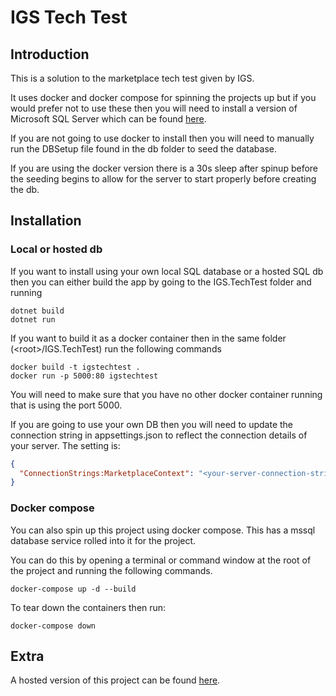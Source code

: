 # IGS Tech Test
## Introduction
This is a solution to the marketplace tech test given by IGS.

It uses docker and docker compose for spinning the projects up but if you would prefer not to use these then you will need to install a version of Microsoft SQL Server which can be found [here](https://www.microsoft.com/en-gb/sql-server/sql-server-downloads).

If you are not going to use docker to install then you will need to manually run the DBSetup file found in the db folder to seed the database.

If you are using the docker version there is a 30s sleep after spinup before the seeding begins to allow for the server to start properly before creating the db.

## Installation
### Local or hosted db
If you want to install using your own local SQL database or a hosted SQL db then you can either build the app by going to the IGS.TechTest folder and running

```
dotnet build
dotnet run
```

If you want to build it as a docker container then in the same folder (\<root\>/IGS.TechTest) run the following commands

```
docker build -t igstechtest .
docker run -p 5000:80 igstechtest
```

You will need to make sure that you have no other docker container running that is using the port 5000.

If you are going to use your own DB then you will need to update the connection string in appsettings.json to reflect the connection details of your server. The setting is:

```json
{
  "ConnectionStrings:MarketplaceContext": "<your-server-connection-string>"
}
```

### Docker compose
You can also spin up this project using docker compose. This has a mssql database service rolled into it for the project.

You can do this by opening a terminal or command window at the root of the project and running the following commands.

```
docker-compose up -d --build
```

To tear down the containers then run:

```
docker-compose down
```

## Extra
A hosted version of this project can be found [here](https://igs-tech-test-jamie.azurewebsites.net).